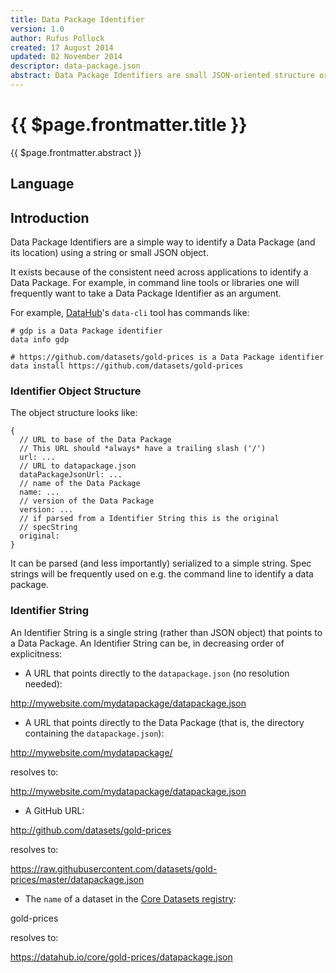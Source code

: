 ```yaml
---
title: Data Package Identifier
version: 1.0
author: Rufus Pollock
created: 17 August 2014
updated: 02 November 2014
descriptor: data-package.json
abstract: Data Package Identifiers are small JSON-oriented structure or strings which identify a Data Package (and, usually, its location).
---
```


# {{ $page.frontmatter.title }}

{{ $page.frontmatter.abstract }}

<MetadataTable />

## Language

<Language />

## Introduction

Data Package Identifiers are a simple way to identify a Data Package (and its
location) using a string or small JSON object.

It exists because of the consistent need across applications to identify a Data
Package. For example, in command line tools or libraries one will frequently
want to take a Data Package Identifier as an argument.

For example, [DataHub](http://datahub.io)'s `data-cli` tool has commands like:

```
# gdp is a Data Package identifier
data info gdp

# https://github.com/datasets/gold-prices is a Data Package identifier
data install https://github.com/datasets/gold-prices
```

### Identifier Object Structure

The object structure looks like:

```
{
  // URL to base of the Data Package
  // This URL should *always* have a trailing slash ('/')
  url: ...
  // URL to datapackage.json
  dataPackageJsonUrl: ...
  // name of the Data Package
  name: ...
  // version of the Data Package
  version: ...
  // if parsed from a Identifier String this is the original
  // specString
  original:
}
```

It can be parsed (and less importantly) serialized to a simple string. Spec
strings will be frequently used on e.g. the command line to identify a data
package.

### Identifier String

An Identifier String is a single string (rather than JSON object) that points to a Data Package.  An Identifier String can be, in decreasing order of explicitness:

* A URL that points directly to the `datapackage.json` (no resolution needed):

http://mywebsite.com/mydatapackage/datapackage.json

* A URL that points directly to the Data Package (that is, the directory containing the `datapackage.json`):

http://mywebsite.com/mydatapackage/

resolves to:

http://mywebsite.com/mydatapackage/datapackage.json

* A GitHub URL:

http://github.com/datasets/gold-prices

resolves to:

https://raw.githubusercontent.com/datasets/gold-prices/master/datapackage.json

* The `name` of a dataset in the [Core Datasets registry](https://datahub.io/core):

gold-prices

resolves to:

https://datahub.io/core/gold-prices/datapackage.json
